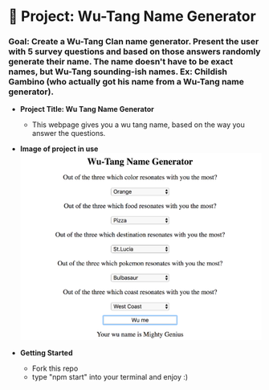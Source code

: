 # 🎤 Project: Wu-Tang Name Generator

### Goal: Create a Wu-Tang Clan name generator. Present the user with 5 survey questions and based on those answers randomly generate their name. The name doesn't have to be exact names, but Wu-Tang sounding-ish names. Ex: Childish Gambino (who actually got his name from a Wu-Tang name generator).

* **Project Title: Wu Tang Name Generator**
  - This webpage gives you a wu tang name, based on the way you answer the questions.


* **Image of project in use**
![](wuTangProject/wu.png)

* **Getting Started**
  - Fork this repo
  - type "npm start" into your terminal and enjoy :)

